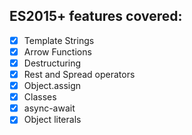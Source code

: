 ## ES2015+ features covered:

- [x] Template Strings
- [x] Arrow Functions
- [x] Destructuring
- [x] Rest and Spread operators
- [x] Object.assign
- [x] Classes
- [x] async-await
- [x] Object literals

